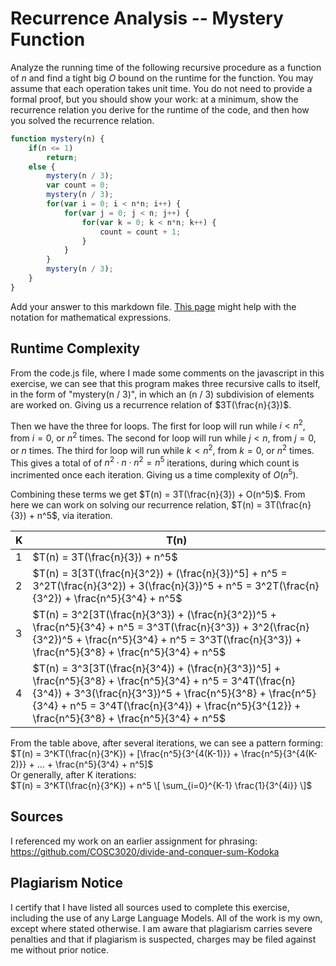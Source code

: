 # Recurrence Analysis -- Mystery Function

Analyze the running time of the following recursive procedure as a function of
$n$ and find a tight big $O$ bound on the runtime for the function. You may
assume that each operation takes unit time. You do not need to provide a formal
proof, but you should show your work: at a minimum, show the recurrence relation
you derive for the runtime of the code, and then how you solved the recurrence
relation.

```javascript
function mystery(n) {
    if(n <= 1)
        return;
    else {
        mystery(n / 3);
        var count = 0;
        mystery(n / 3);
        for(var i = 0; i < n*n; i++) {
            for(var j = 0; j < n; j++) {
                for(var k = 0; k < n*n; k++) {
                    count = count + 1;
                }
            }
        }
        mystery(n / 3);
    }
}
```

Add your answer to this markdown file. [This
page](https://docs.github.com/en/get-started/writing-on-github/working-with-advanced-formatting/writing-mathematical-expressions)
might help with the notation for mathematical expressions.

## Runtime Complexity

From the code.js file, where I made some comments on the javascript in this
exercise, we can see that this program makes three recursive calls to itself,
in the form of "mystery(n / 3)", in which an (n / 3) subdivision of elements
are worked on. Giving us a recurrence relation of $3T(\frac{n}{3})$.  

Then we have the three for loops. The first for loop will run
while $i < n^2$, from $i = 0$, or $n^2$ times. The second for loop will run
while $j < n$, from $j = 0$, or $n$ times. The third for loop will run while
$k < n^2$, from $k = 0$, or $n^2$ times. This gives a total of of $n^2 \cdot
n \cdot n^2 = n^5$ iterations, during which count is incrimented once each
iteration. Giving us a time complexity of $O(n^5)$.  

Combining these terms we get $T(n) = 3T(\frac{n}{3}) + O(n^5)$. From here we
can work on solving our recurrence relation, $T(n) = 3T(\frac{n}{3}) + n^5$,
via iteration.  

| K | T(n) |
| - | ---- |
| 1 | $T(n) = 3T(\frac{n}{3}) + n^5$ |
| 2 | $T(n) = 3[3T(\frac{n}{3^2}) + (\frac{n}{3})^5] + n^5 = 3^2T(\frac{n}{3^2}) + 3(\frac{n}{3})^5 + n^5 = 3^2T(\frac{n}{3^2}) + \frac{n^5}{3^4} + n^5$ |
| 3 | $T(n) = 3^2[3T(\frac{n}{3^3}) + (\frac{n}{3^2})^5 + \frac{n^5}{3^4} + n^5 = 3^3T(\frac{n}{3^3}) + 3^2(\frac{n}{3^2})^5 + \frac{n^5}{3^4} + n^5 = 3^3T(\frac{n}{3^3}) + \frac{n^5}{3^8} + \frac{n^5}{3^4} + n^5$ |
| 4 | $T(n) = 3^3[3T(\frac{n}{3^4}) + (\frac{n}{3^3})^5] + \frac{n^5}{3^8} + \frac{n^5}{3^4} + n^5 = 3^4T(\frac{n}{3^4}) + 3^3(\frac{n}{3^3})^5 + \frac{n^5}{3^8} + \frac{n^5}{3^4} + n^5 = 3^4T(\frac{n}{3^4}) + \frac{n^5}{3^{12}} + \frac{n^5}{3^8} + \frac{n^5}{3^4} + n^5$ |

From the table above, after several iterations, we can see a pattern forming:  
$T(n) = 3^KT(\frac{n}{3^K}) + [\frac{n^5}{3^{4(K-1)}} + \frac{n^5}{3^{4(K-2)}} + ... + \frac{n^5}{3^4} + n^5]$  
Or generally, after K iterations:  
$T(n) = 3^KT(\frac{n}{3^K}) + n^5 \[ \sum_{i=0}^{K-1} \frac{1}{3^{4i}} \]$


## Sources

I referenced my work on an earlier assignment for phrasing:
https://github.com/COSC3020/divide-and-conquer-sum-Kodoka

## Plagiarism Notice

I certify that I have listed all sources used to complete this exercise, including the use of any Large Language Models. All of the work is my own, except where stated otherwise. I am aware that plagiarism carries severe penalties and that if plagiarism is suspected, charges may be filed against me without prior notice.

